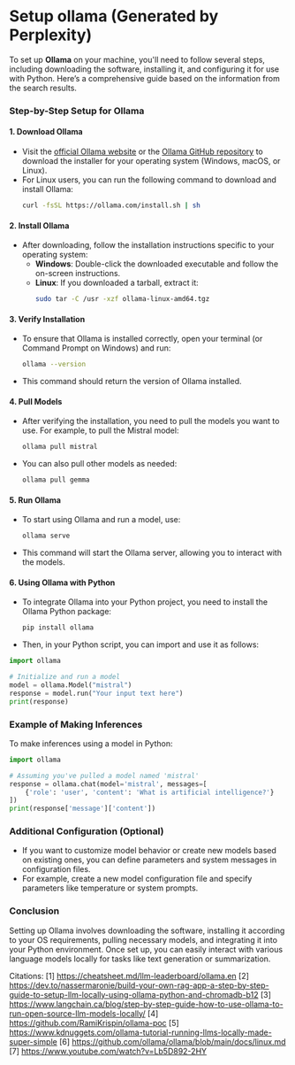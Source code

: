 <h1>Setup ollama (Generated by Perplexity)</h1>

To set up **Ollama** on your machine, you'll need to follow several steps, including downloading the software, installing it, and configuring it for use with Python. Here’s a comprehensive guide based on the information from the search results.

### Step-by-Step Setup for Ollama

#### 1. **Download Ollama**
- Visit the [official Ollama website](https://ollama.com/) or the [Ollama GitHub repository](https://github.com/ollama/ollama) to download the installer for your operating system (Windows, macOS, or Linux).
- For Linux users, you can run the following command to download and install Ollama:
  ```bash
  curl -fsSL https://ollama.com/install.sh | sh
  ```

#### 2. **Install Ollama**
- After downloading, follow the installation instructions specific to your operating system:
  - **Windows**: Double-click the downloaded executable and follow the on-screen instructions.
  - **Linux**: If you downloaded a tarball, extract it:
    ```bash
    sudo tar -C /usr -xzf ollama-linux-amd64.tgz
    ```

#### 3. **Verify Installation**
- To ensure that Ollama is installed correctly, open your terminal (or Command Prompt on Windows) and run:
  ```bash
  ollama --version
  ```
- This command should return the version of Ollama installed.

#### 4. **Pull Models**
- After verifying the installation, you need to pull the models you want to use. For example, to pull the Mistral model:
  ```bash
  ollama pull mistral
  ```
- You can also pull other models as needed:
  ```bash
  ollama pull gemma
  ```

#### 5. **Run Ollama**
- To start using Ollama and run a model, use:
  ```bash
  ollama serve
  ```
- This command will start the Ollama server, allowing you to interact with the models.

#### 6. **Using Ollama with Python**
- To integrate Ollama into your Python project, you need to install the Ollama Python package:
  ```bash
  pip install ollama
  ```
- Then, in your Python script, you can import and use it as follows:
  
```python
import ollama

# Initialize and run a model
model = ollama.Model("mistral")
response = model.run("Your input text here")
print(response)
```

### Example of Making Inferences

To make inferences using a model in Python:

```python
import ollama

# Assuming you've pulled a model named 'mistral'
response = ollama.chat(model='mistral', messages=[
    {'role': 'user', 'content': 'What is artificial intelligence?'}
])
print(response['message']['content'])
```

### Additional Configuration (Optional)

- If you want to customize model behavior or create new models based on existing ones, you can define parameters and system messages in configuration files.
- For example, create a new model configuration file and specify parameters like temperature or system prompts.

### Conclusion

Setting up Ollama involves downloading the software, installing it according to your OS requirements, pulling necessary models, and integrating it into your Python environment. Once set up, you can easily interact with various language models locally for tasks like text generation or summarization.

Citations:
[1] https://cheatsheet.md/llm-leaderboard/ollama.en
[2] https://dev.to/nassermaronie/build-your-own-rag-app-a-step-by-step-guide-to-setup-llm-locally-using-ollama-python-and-chromadb-b12
[3] https://www.langchain.ca/blog/step-by-step-guide-how-to-use-ollama-to-run-open-source-llm-models-locally/
[4] https://github.com/RamiKrispin/ollama-poc
[5] https://www.kdnuggets.com/ollama-tutorial-running-llms-locally-made-super-simple
[6] https://github.com/ollama/ollama/blob/main/docs/linux.md
[7] https://www.youtube.com/watch?v=Lb5D892-2HY